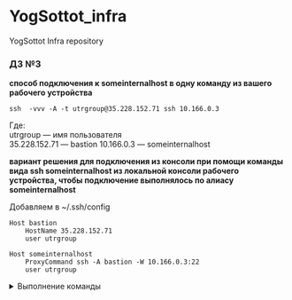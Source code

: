 # YogSottot_infra
YogSottot Infra repository

### ДЗ №3

**способ подключения к someinternalhost в одну команду из вашего рабочего устройства**  

```ssh  -vvv -A -t utrgroup@35.228.152.71 ssh 10.166.0.3```

Где:  
utrgroup — имя пользователя  
35.228.152.71 — bastion
10.166.0.3 — someinternalhost

**вариант решения для подключения из консоли при помощи команды вида ssh someinternalhost из локальной консоли рабочего устройства, чтобы подключение выполнялось по алиасу someinternalhost**  

Добавляем в ~/.ssh/config

```
Host bastion
    HostName 35.228.152.71
	user utrgroup

Host someinternalhost
	ProxyCommand ssh -A bastion -W 10.166.0.3:22
	user utrgroup
```


<details><summary>Выполнение команды</summary><p>


```bash
>ssh someinternalhost
Welcome to Ubuntu 16.04.5 LTS (GNU/Linux 4.15.0-1025-gcp x86_64)

 * Documentation:  https://help.ubuntu.com
 * Management:     https://landscape.canonical.com
 * Support:        https://ubuntu.com/advantage

  Get cloud support with Ubuntu Advantage Cloud Guest:
    http://www.ubuntu.com/business/services/cloud

0 packages can be updated.
0 updates are security updates.


Last login: Thu Dec 20 20:32:38 2018 from 10.166.0.2
utrgroup@someinternalhost:~$ 
```

</p></details>
